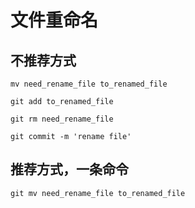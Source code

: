 # 文件重命名

## 不推荐方式

```shell
mv need_rename_file to_renamed_file

git add to_renamed_file

git rm need_rename_file

git commit -m 'rename file'
```

## 推荐方式，一条命令

```shell
git mv need_rename_file to_renamed_file
```
